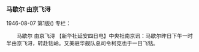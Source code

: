### 马歇尔  由京飞浔

1946-08-07
第1版()
专栏：

　　马歇尔
    由京飞浔
    【新华社延安四日电】中央社南京讯：马歇尔昨日下午一时半由京飞浔，转赴牯岭。又美驻华舰队总司令柯克也于一日飞牯。
